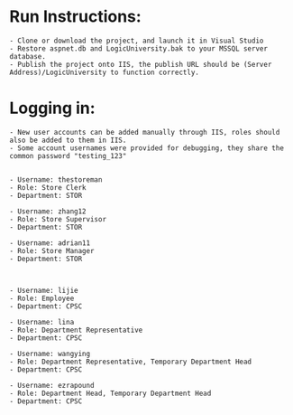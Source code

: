 # Run Instructions:
	- Clone or download the project, and launch it in Visual Studio
	- Restore aspnet.db and LogicUniversity.bak to your MSSQL server database.
	- Publish the project onto IIS, the publish URL should be (Server Address)/LogicUniversity to function correctly.
	
# Logging in:
	- New user accounts can be added manually through IIS, roles should also be added to them in IIS.
	- Some account usernames were provided for debugging, they share the common password "testing_123"
	
	
	- Username: thestoreman
	- Role: Store Clerk
	- Department: STOR
		
	- Username: zhang12
	- Role: Store Supervisor
	- Department: STOR
	
	- Username: adrian11
	- Role: Store Manager
	- Department: STOR
	
	
	
	- Username: lijie
	- Role: Employee
	- Department: CPSC
	
	- Username: lina
	- Role: Department Representative
	- Department: CPSC
	
	- Username: wangying
	- Role: Department Representative, Temporary Department Head
	- Department: CPSC
	
	- Username: ezrapound
	- Role: Department Head, Temporary Department Head
	- Department: CPSC
	
